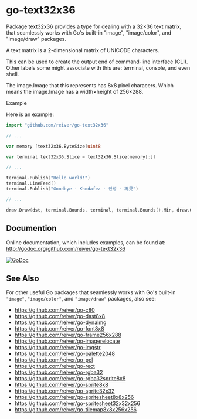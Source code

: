 # go-text32x36

Package text32x36 provides a type for dealing with a 32×36 text matrix,
that seamlessly works with Go's built-in "image", "image/color", and "image/draw" packages.

A text matrix is a 2-dimensional matrix of UNICODE characters.

This can be used to create the output end of command-line interface (CLI).
Other labels some might associate with this are: terminal, console, and even shell.

The image.Image that this represents has 8x8 pixel characers.
Which means the image.Image has a width×height of 256×288.

Example

Here is an example:
```go
import "github.com/reiver/go-text32x36"

// ...

var memory [text32x36.ByteSize]uint8

var terminal text32x36.Slice = text32x36.Slice(memory[:])

// ...

terminal.Publish("Hello world!")
terminal.LineFeed()
terminal.Publish("Goodbye · Khodafez · 안녕 · 再見")

// ...

draw.Draw(dst, terminal.Bounds, terminal, terminal.Bounds().Min, draw.Over)
```

## Documention

Online documentation, which includes examples, can be found at: http://godoc.org/github.com/reiver/go-text32x36

[![GoDoc](https://godoc.org/github.com/reiver/go-text32x36?status.svg)](https://godoc.org/github.com/reiver/go-text32x36)

## See Also

For other useful Go packages that seamlessly works with Go's built-in `"image"`, `"image/color"`, and `"image/draw"` packages, also see:

* https://github.com/reiver/go-c80
* https://github.com/reiver/go-dast8x8
* https://github.com/reiver/go-dynaimg
* https://github.com/reiver/go-font8x8
* https://github.com/reiver/go-frame256x288
* https://github.com/reiver/go-imagerelocate
* https://github.com/reiver/go-imgstr
* https://github.com/reiver/go-palette2048
* https://github.com/reiver/go-pel
* https://github.com/reiver/go-rect
* https://github.com/reiver/go-rgba32
* https://github.com/reiver/go-rgba32sprite8x8
* https://github.com/reiver/go-sprite8x8
* https://github.com/reiver/go-sprite32x32
* https://github.com/reiver/go-spritesheet8x8x256
* https://github.com/reiver/go-spritesheet32x32x256
* https://github.com/reiver/go-tilemap8x8x256x256
